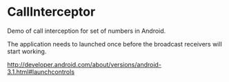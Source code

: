 CallInterceptor
===============
Demo of call interception for set of numbers in Android. 

The application needs to launched once before the broadcast receivers will start working.

http://developer.android.com/about/versions/android-3.1.html#launchcontrols
